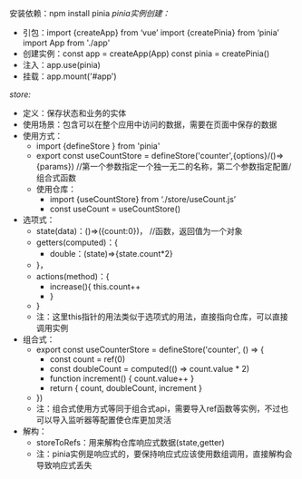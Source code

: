 安装依赖：npm install pinia
*pinia实例创建：*
- 引包：import {createApp} from ‘vue’
		import {createPinia} from ‘pinia’
		import App from './app'
- 创建实例：const app = createApp(App)
			const pinia = createPinia()
- 注入：app.use(pinia)
- 挂载：app.mount('#app')

*store:* 
- 定义：保存状态和业务的实体
- 使用场景：包含可以在整个应用中访问的数据，需要在页面中保存的数据
- 使用方式：
	- import {defineStore } from 'pinia'
	- export const useCountStore = defineStore('counter',{options}/()=>{params})  //第一个参数指定一个独一无二的名称，第二个参数指定配置/组合式函数
	- 使用仓库：
		- import {useCountStore} from ‘./store/useCount.js’
		- const useCount = useCountStore()
- 选项式：
	- state(data)：()=>({count:0})，   //函数，返回值为一个对象
	- getters(computed)：{
		- double：(state)=>{state.count\*2}
	- }，
	- actions(method)：{
		- increase(){
			this.count++
		- }
	- }
	- 注：这里this指针的用法类似于选项式的用法，直接指向仓库，可以直接调用实例
- 组合式：
	- export const useCounterStore = defineStore('counter', () => { 
		- const count = ref(0)
		- const doubleCount = computed(() => count.value * 2) 
		- function increment() { count.value++ } 
		- return { count, doubleCount, increment }
	- })
	- 注：组合式使用方式等同于组合式api，需要导入ref函数等实例，不过也可以导入监听器等配置使仓库更加灵活
-  解构：
	- storeToRefs：用来解构仓库响应式数据(state,getter)
	- 注：pinia实例是响应式的，要保持响应式应该使用数组调用，直接解构会导致响应式丢失